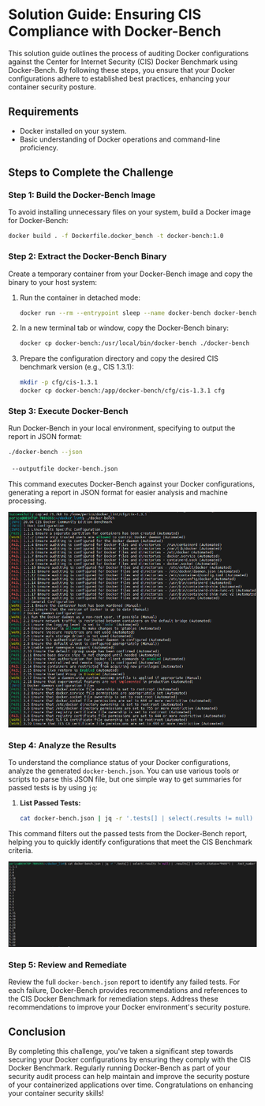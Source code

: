 # Solution Guide: Ensuring CIS Compliance with Docker-Bench

This solution guide outlines the process of auditing Docker configurations against the Center for Internet Security (CIS) Docker Benchmark using Docker-Bench. By following these steps, you ensure that your Docker configurations adhere to established best practices, enhancing your container security posture.

## Requirements

- Docker installed on your system.
- Basic understanding of Docker operations and command-line proficiency.

## Steps to Complete the Challenge

### Step 1: Build the Docker-Bench Image

To avoid installing unnecessary files on your system, build a Docker image for Docker-Bench:

```bash
docker build . -f Dockerfile.docker_bench -t docker-bench:1.0
```

### Step 2: Extract the Docker-Bench Binary

Create a temporary container from your Docker-Bench image and copy the binary to your host system:

1. Run the container in detached mode:

   ```bash
   docker run --rm --entrypoint sleep --name docker-bench docker-bench:1.0 infinity
   ```

2. In a new terminal tab or window, copy the Docker-Bench binary:

   ```bash
   docker cp docker-bench:/usr/local/bin/docker-bench ./docker-bench
   ```

3. Prepare the configuration directory and copy the desired CIS benchmark version (e.g., CIS 1.3.1):

   ```bash
   mkdir -p cfg/cis-1.3.1
   docker cp docker-bench:/app/docker-bench/cfg/cis-1.3.1 cfg
   ```

### Step 3: Execute Docker-Bench

Run Docker-Bench in your local environment, specifying to output the report in JSON format:

```bash
./docker-bench --json

 --outputfile docker-bench.json
```

This command executes Docker-Bench against your Docker configurations, generating a report in JSON format for easier analysis and machine processing.

![Docker Bench execution](../img/docker-bench.png)

### Step 4: Analyze the Results

To understand the compliance status of your Docker configurations, analyze the generated `docker-bench.json`. You can use various tools or scripts to parse this JSON file, but one simple way to get summaries for passed tests is by using `jq`:

1. **List Passed Tests:**

   ```bash
   cat docker-bench.json | jq -r '.tests[] | select(.results != null) | .results[] | select(.status=="PASS") | .test_number'
   ```

This command filters out the passed tests from the Docker-Bench report, helping you to quickly identify configurations that meet the CIS Benchmark criteria.

![Docker passed tests](../img/docker-bench-passed-tests.png)

### Step 5: Review and Remediate

Review the full `docker-bench.json` report to identify any failed tests. For each failure, Docker-Bench provides recommendations and references to the CIS Docker Benchmark for remediation steps. Address these recommendations to improve your Docker environment's security posture.

## Conclusion

By completing this challenge, you've taken a significant step towards securing your Docker configurations by ensuring they comply with the CIS Docker Benchmark. Regularly running Docker-Bench as part of your security audit process can help maintain and improve the security posture of your containerized applications over time. Congratulations on enhancing your container security skills!
